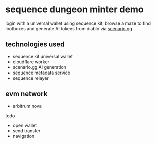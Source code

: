 # sequence dungeon minter demo
login with a universal wallet using sequence kit, browse a maze to find lootboxes and generate AI tokens from diablo via [scenario.gg](https://www.scenario.com/)

## technologies used
- sequence kit universal wallet
- cloudflare worker
- scenario.gg AI generation
- sequence metadata service
- sequence relayer

## evm network
- arbitrum nova

todo
- open wallet
- send transfer
- navigation
